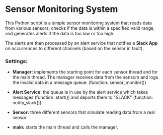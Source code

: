 # **Sensor Monitoring System**

This Python script is a simple sensor monitoring system that reads data 
from various sensors, checks if the data is within a specified valid range, 
and generates alerts if the data is too low or too high.

The alerts are then processed by an alert service that notifies a **Slack App** on occurrences to different channels (based on the sensor in fault).

### Settings:

* **Manager:** implements the starting point for each sensor thread and for the main thread. The manager receives data from the sensors and logs the invalid data in a message queue. (function: sensor_monitor())

* **Alert Service**: the queue is in use by the alert service which takes messages (function: start()) and deports them to "SLACK" (function: notify_slack())

* **Sensor:** three different sensors that simulate reading data from a real sensor

* **main:** starts the main thread and calls the manager.